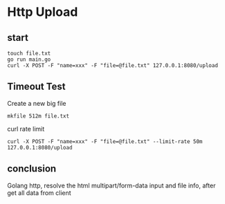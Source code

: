 # Http Upload

## start

```
touch file.txt
go run main.go
curl -X POST -F "name=xxx" -F "file=@file.txt" 127.0.0.1:8080/upload
```

## Timeout Test

Create a new big file

```
mkfile 512m file.txt
```

curl rate limit

```
curl -X POST -F "name=xxx" -F "file=@file.txt" --limit-rate 50m 127.0.0.1:8080/upload
```

## conclusion

Golang http, resolve the html multipart/form-data input and file info, after get all data from client 